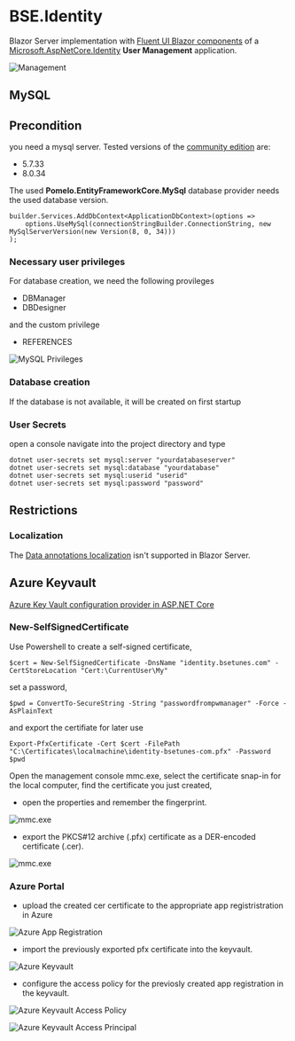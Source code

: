 # BSE.Identity

Blazor Server implementation with [Fluent UI Blazor components](https://www.fluentui-blazor.net/) of a [Microsoft.AspNetCore.Identity](https://learn.microsoft.com/en-us/aspnet/core/security/authentication/identity?view=aspnetcore-7.0&tabs=visual-studio) **User Management** application.

![Management](/docs/images/User%20Management_2023-11-04_09-55-28.gif)

## MySQL

## Precondition

you need a mysql server. Tested versions of the [community edition](https://dev.mysql.com/downloads/mysql/) are:
- 5.7.33
- 8.0.34

The used **Pomelo.EntityFrameworkCore.MySql** database provider needs the used database version.

```
builder.Services.AddDbContext<ApplicationDbContext>(options =>
    options.UseMySql(connectionStringBuilder.ConnectionString, new MySqlServerVersion(new Version(8, 0, 34)))
);
```

### Necessary user privileges

For database creation, we need the following provileges

- DBManager
- DBDesigner

and the custom privilege

- REFERENCES

![MySQL Privileges](/docs/images/MySQL-UserPrivileges.png)

### Database creation

If the database is not available, it will be created on first startup

### User Secrets

open a console navigate into the project directory and type 

```
dotnet user-secrets set mysql:server "yourdatabaseserver"
dotnet user-secrets set mysql:database "yourdatabase"
dotnet user-secrets set mysql:userid "userid"
dotnet user-secrets set mysql:password "password"
```

## Restrictions

### Localization
The [Data annotations localization](https://github.com/dotnet/aspnetcore/issues/12158) isn't supported in Blazor Server.


## Azure Keyvault

[Azure Key Vault configuration provider in ASP.NET Core](https://learn.microsoft.com/en-us/aspnet/core/security/key-vault-configuration?view=aspnetcore-7.0#use-application-id-and-x509-certificate-for-non-azure-hosted-apps)

### New-SelfSignedCertificate
Use Powershell to create a self-signed certificate,

```
$cert = New-SelfSignedCertificate -DnsName "identity.bsetunes.com" -CertStoreLocation "Cert:\CurrentUser\My"
```
set a password,
```
$pwd = ConvertTo-SecureString -String "passwordfrompwmanager" -Force -AsPlainText
```
and export the certifiate for later use
```
Export-PfxCertificate -Cert $cert -FilePath "C:\Certificates\localmachine\identity-bsetunes-com.pfx" -Password $pwd
```

Open the management console mmc.exe, select the certificate snap-in for the local computer, find the certificate you just created, 

- open the properties and remember the fingerprint.


![mmc.exe](/docs/images/self-signed-certificate-thumbprint.png)

- export the PKCS#12 archive (.pfx) certificate as a DER-encoded certificate (.cer).

![mmc.exe](/docs/images/self-signed-certificate-export.png)

### Azure Portal

- upload the created cer certificate to the appropriate app registristration in Azure

![Azure App Registration](/docs/images/azure-app-reg-upload-cer-cerificate.png)

- import the previously exported pfx certificate into the keyvault.

![Azure Keyvault](/docs/images/azure-keyvault-import-pfx-certficate.png)

- configure the access policy for the previosly created app registration in the keyvault.

![Azure Keyvault Access Policy](/docs/images/azure-keyvault-configure-access-policy.png)

![Azure Keyvault Access Principal](/docs/images/azure-keyvault-configure-access-policy-principal.png)